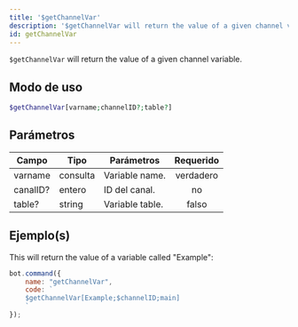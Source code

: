 ```yaml
---
title: '$getChannelVar'
description: '$getChannelVar will return the value of a given channel variable.'
id: getChannelVar
---
```


`$getChannelVar` will return the value of a given channel variable.

## Modo de uso

```php
$getChannelVar[varname;channelID?;table?]
```

## Parámetros

| Campo    | Tipo     | Parámetros      | Requerido |
| -------- | -------- | --------------- |:---------:|
| varname  | consulta | Variable name.  | verdadero |
| canalID? | entero   | ID del canal.   |    no     |
| table?   | string   | Variable table. |   falso   |

## Ejemplo(s)

This will return the value of a variable called "Example":

```javascript
bot.command({
    name: "getChannelVar",
    code: `
    $getChannelVar[Example;$channelID;main]
    `
});
```